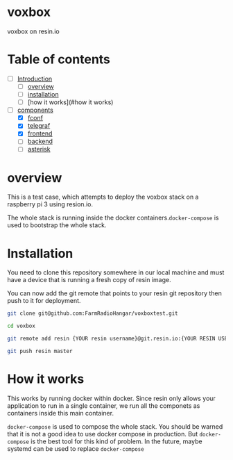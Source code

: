 # voxbox
voxbox on resin.io


# Table of contents
- [ ] [Introduction]()
  - [ ] [overview](#overview)
  - [ ] [installation](#installation)
  - [ ] [how it works](#how it works)
- [ ] [components](#components)
  - [x] [fconf](#fconf)
  - [x] [telegraf](#telegraf)
  - [x] [frontend](#frontend)
  - [ ] [backend](#backend)
  - [ ] [asterisk](#asterisk)

# overview
This is a test case, which attempts to deploy the voxbox stack on a raspberry pi
3 using resion.io.

The whole stack is running inside the docker containers.`docker-compose` is used
to bootstrap the whole stack.

# Installation

You need to clone this repository somewhere in our local machine and must have a
device that is running a fresh copy of resin image.

You can now add the  git remote that points to your resin git repository then
push to it for deployment.

```bash
git clone git@github.com:FarmRadioHangar/voxboxtest.git

cd voxbox

git remote add resin {YOUR resin username}@git.resin.io:{YOUR RESIN USERNAME}/{YOUR APPLICATION NAME}.git

git push resin master
```

# How it works

This works by running docker within docker. Since resin only allows your
application to run in a single container, we run all the componets as containers
inside this main container.

`docker-compose` is used to compose the whole stack. You should be warned that
it is not a good idea to use docker compose in production. But `docker-compose`
is the best tool for this kind of problem. In the future, maybe systemd can be
used to replace `docker-compose`

